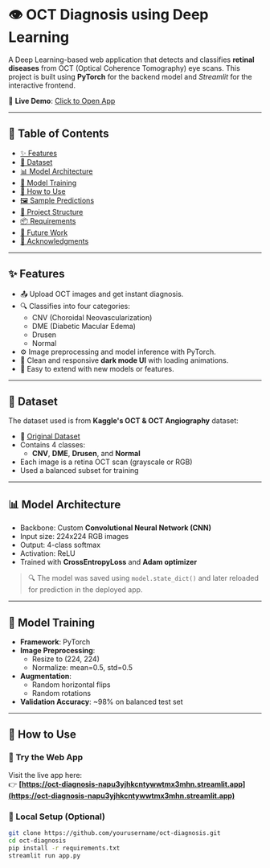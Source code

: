 # 👁️ OCT Diagnosis using Deep Learning

A Deep Learning-based web application that detects and classifies **retinal diseases** from OCT (Optical Coherence Tomography) eye scans. This project is built using **PyTorch** for the backend model and *Streamlit* for the interactive frontend.

🔗 **Live Demo**: [Click to Open App](https://oct-diagnosis-napu3yjhkcntywwtmx3mhn.streamlit.app/)

---

## 📌 Table of Contents

- [✨ Features](#-features)
- [📂 Dataset](#-dataset)
- [📊 Model Architecture](#-model-architecture)
- [🧠 Model Training](#-model-training)
- [🚀 How to Use](#-how-to-use)
- [🖼️ Sample Predictions](#-sample-predictions)
- [📁 Project Structure](#-project-structure)
- [📦 Requirements](#-requirements)
- [📌 Future Work](#-future-work)
- [🙌 Acknowledgments](#-acknowledgments)

---

## ✨ Features

- 📤 Upload OCT images and get instant diagnosis.
- 🔍 Classifies into four categories:
  - CNV (Choroidal Neovascularization)
  - DME (Diabetic Macular Edema)
  - Drusen
  - Normal
- ⚙️ Image preprocessing and model inference with PyTorch.
- 🌙 Clean and responsive **dark mode UI** with loading animations.
- 🧪 Easy to extend with new models or features.

---

## 📂 Dataset

The dataset used is from **Kaggle's OCT & OCT Angiography** dataset:

- 🔗 [Original Dataset](https://www.kaggle.com/datasets/paultimothymooney/kermany2018)
- Contains 4 classes:
  - **CNV**, **DME**, **Drusen**, and **Normal**
- Each image is a retina OCT scan (grayscale or RGB)
- Used a balanced subset for training

---

## 📊 Model Architecture

- Backbone: Custom **Convolutional Neural Network (CNN)**
- Input size: 224x224 RGB images
- Output: 4-class softmax
- Activation: ReLU
- Trained with **CrossEntropyLoss** and **Adam optimizer**

> 🔍 The model was saved using `model.state_dict()` and later reloaded for prediction in the deployed app.

---

## 🧠 Model Training

- **Framework**: PyTorch
- **Image Preprocessing**:
  - Resize to (224, 224)
  - Normalize: mean=0.5, std=0.5
- **Augmentation**:
  - Random horizontal flips
  - Random rotations
- **Validation Accuracy**: ~98% on balanced test set

---

## 🚀 How to Use

### 🔗 Try the Web App
Visit the live app here:  
👉 **[https://oct-diagnosis-napu3yjhkcntywwtmx3mhn.streamlit.app](https://oct-diagnosis-napu3yjhkcntywwtmx3mhn.streamlit.app)**

### 🧪 Local Setup (Optional)

```bash
git clone https://github.com/yourusername/oct-diagnosis.git
cd oct-diagnosis
pip install -r requirements.txt
streamlit run app.py

